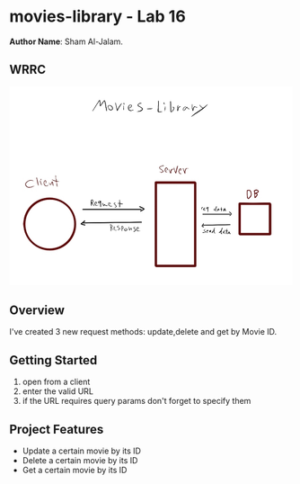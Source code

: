 # movies-library - Lab 16

**Author Name**: Sham Al-Jalam.

## WRRC
![](WRRClab15.jpg)

## Overview
I've created 3 new request methods: update,delete and get by Movie ID.
## Getting Started
1. open from a client
2. enter the valid URL
3. if the URL requires query params don't forget to specify them

## Project Features
* Update a certain movie by its ID
* Delete a certain movie by its ID
* Get a certain movie by its ID